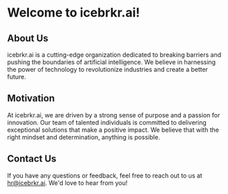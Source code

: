 # Welcome to icebrkr.ai!


## About Us

icebrkr.ai is a cutting-edge organization dedicated to breaking barriers and pushing the boundaries of artificial intelligence. We believe in harnessing the power of technology to revolutionize industries and create a better future.

## Motivation

At icebrkr.ai, we are driven by a strong sense of purpose and a passion for innovation. Our team of talented individuals is committed to delivering exceptional solutions that make a positive impact. We believe that with the right mindset and determination, anything is possible.

## Contact Us

If you have any questions or feedback, feel free to reach out to us at [hr@icebrkr.ai](mailto:hr@icebrkr.ai). We'd love to hear from you!
